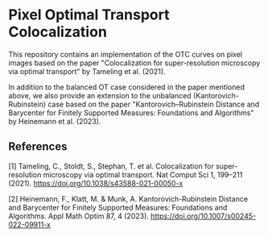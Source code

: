 # Pixel Optimal Transport Colocalization 

This repository contains an implementation of the OTC curves on pixel images based on the paper "Colocalization for super-resolution microscopy via optimal transport" by Tameling et al. (2021). 

In addition to the balanced OT case considered in the paper mentioned above, we also provide an extension to the unbalanced (Kantorovich-Rubinstein) case based on the paper "Kantorovich–Rubinstein Distance and Barycenter for Finitely Supported Measures: Foundations and Algorithms" by Heinemann et al. (2023).


## References

[1] Tameling, C., Stoldt, S., Stephan, T. et al. Colocalization for super-resolution microscopy via optimal transport. Nat Comput Sci 1, 199–211 (2021). https://doi.org/10.1038/s43588-021-00050-x

[2] Heinemann, F., Klatt, M. & Munk, A. Kantorovich-Rubinstein Distance and Barycenter for Finitely Supported Measures: Foundations and Algorithms. Appl Math Optim 87, 4 (2023). https://doi.org/10.1007/s00245-022-09911-x